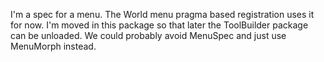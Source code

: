 I'm a spec for a menu. The World menu pragma based registration uses it for now. I'm moved in this package so that later the ToolBuilder package can be unloaded. 
We could probably avoid MenuSpec and just use MenuMorph instead. 